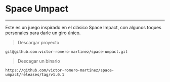 # Space Umpact
---
Este es un juego inspirado en el clásico Space Impact, con algunos toques personales para darle un giro único.

> Descargar proyecto
```
git@github.com:victor-romero-martinez/space-umpact.git
```

> Descagar un binario
```
https://github.com/victor-romero-martinez/space-umpact/releases/tag/v1.0.1
```